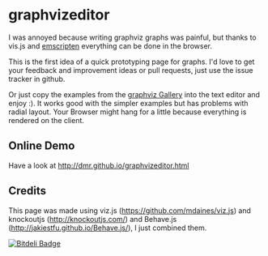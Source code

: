 graphvizeditor
==============

I was annoyed because writing graphviz graphs was painful,
but thanks to vis.js and <a href="https://github.com/kripken/emscripten">emscripten</a> everything can be done in the browser.

This is the first idea of a quick prototyping page for graphs.
I'd love to get your feedback and improvement ideas or pull requests, just use the issue tracker in github.

Or just copy the examples from the <a href="http://www.graphviz.org/Gallery.php">graphviz Gallery</a> into the text editor and enjoy :).
It works good with the simpler examples but has problems with radial layout. Your Browser might hang for a little because everything is rendered on the client.

Online Demo
-----------

Have a look at http://dmr.github.io/graphvizeditor.html


Credits
-------

This page was made using viz.js (https://github.com/mdaines/viz.js)
and knockoutjs (http://knockoutjs.com/)
and Behave.js (http://jakiestfu.github.io/Behave.js/),
I just combined them.

[![Bitdeli Badge](https://d2weczhvl823v0.cloudfront.net/dmr/graphvizeditor/trend.png)](https://bitdeli.com/free "Bitdeli Badge")
